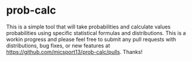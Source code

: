 # prob-calc
This is a simple tool that will take probabilities and calculate values probabilities using specific statistical formulas and distributions.  This is a workin progress and please feel free to submit any pull requests with distributions, bug fixes, or new features at https://github.com/micsport13/prob-calc/pulls.  Thanks!
